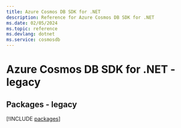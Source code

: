 ```yaml
---
title: Azure Cosmos DB SDK for .NET
description: Reference for Azure Cosmos DB SDK for .NET
ms.date: 02/05/2024
ms.topic: reference
ms.devlang: dotnet
ms.service: cosmosdb
---
```

# Azure Cosmos DB SDK for .NET - legacy
## Packages - legacy
[!INCLUDE [packages](cosmos-db-index.md)]